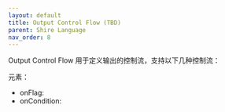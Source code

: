 ```yaml
---
layout: default
title: Output Control Flow (TBD)
parent: Shire Language
nav_order: 8
---
```


Output Control Flow 用于定义输出的控制流，支持以下几种控制流：

元素：

- onFlag: 
- onCondition:
